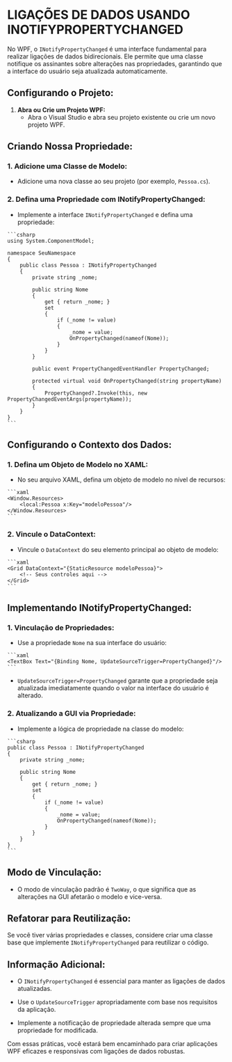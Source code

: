 # LIGAÇÕES DE DADOS USANDO INOTIFYPROPERTYCHANGED
No WPF, o `INotifyPropertyChanged` é uma interface fundamental para realizar ligações de dados bidirecionais. Ele permite que uma classe notifique os assinantes sobre alterações nas propriedades, garantindo que a interface do usuário seja atualizada automaticamente.

## Configurando o Projeto:
1. **Abra ou Crie um Projeto WPF:**
   - Abra o Visual Studio e abra seu projeto existente ou crie um novo projeto WPF.

## Criando Nossa Propriedade:
### 1. **Adicione uma Classe de Modelo:**
   - Adicione uma nova classe ao seu projeto (por exemplo, `Pessoa.cs`).

### 2. **Defina uma Propriedade com INotifyPropertyChanged:**
   - Implemente a interface `INotifyPropertyChanged` e defina uma propriedade:

    ```csharp
    using System.ComponentModel;

    namespace SeuNamespace
    {
        public class Pessoa : INotifyPropertyChanged
        {
            private string _nome;

            public string Nome
            {
                get { return _nome; }
                set
                {
                    if (_nome != value)
                    {
                        _nome = value;
                        OnPropertyChanged(nameof(Nome));
                    }
                }
            }

            public event PropertyChangedEventHandler PropertyChanged;

            protected virtual void OnPropertyChanged(string propertyName)
            {
                PropertyChanged?.Invoke(this, new PropertyChangedEventArgs(propertyName));
            }
        }
    }
    ```

## Configurando o Contexto dos Dados:
### 1. **Defina um Objeto de Modelo no XAML:**
   - No seu arquivo XAML, defina um objeto de modelo no nível de recursos:

    ```xaml
    <Window.Resources>
        <local:Pessoa x:Key="modeloPessoa"/>
    </Window.Resources>
    ```

### 2. **Vincule o DataContext:**
   - Vincule o `DataContext` do seu elemento principal ao objeto de modelo:

    ```xaml
    <Grid DataContext="{StaticResource modeloPessoa}">
        <!-- Seus controles aqui -->
    </Grid>
    ```

## Implementando INotifyPropertyChanged:
### 1. **Vinculação de Propriedades:**
   - Use a propriedade `Nome` na sua interface do usuário:

    ```xaml
    <TextBox Text="{Binding Nome, UpdateSourceTrigger=PropertyChanged}"/>
    ```

   - `UpdateSourceTrigger=PropertyChanged` garante que a propriedade seja atualizada imediatamente quando o valor na interface do usuário é alterado.

### 2. **Atualizando a GUI via Propriedade:**
   - Implemente a lógica de propriedade na classe do modelo:

    ```csharp
    public class Pessoa : INotifyPropertyChanged
    {
        private string _nome;

        public string Nome
        {
            get { return _nome; }
            set
            {
                if (_nome != value)
                {
                    _nome = value;
                    OnPropertyChanged(nameof(Nome));
                }
            }
        }
    }
    ```

## Modo de Vinculação:
- O modo de vinculação padrão é `TwoWay`, o que significa que as alterações na GUI afetarão o modelo e vice-versa.

## Refatorar para Reutilização:
Se você tiver várias propriedades e classes, considere criar uma classe base que implemente `INotifyPropertyChanged` para reutilizar o código.

## Informação Adicional:
- O `INotifyPropertyChanged` é essencial para manter as ligações de dados atualizadas.
  
- Use o `UpdateSourceTrigger` apropriadamente com base nos requisitos da aplicação.

- Implemente a notificação de propriedade alterada sempre que uma propriedade for modificada.

Com essas práticas, você estará bem encaminhado para criar aplicações WPF eficazes e responsivas com ligações de dados robustas. 